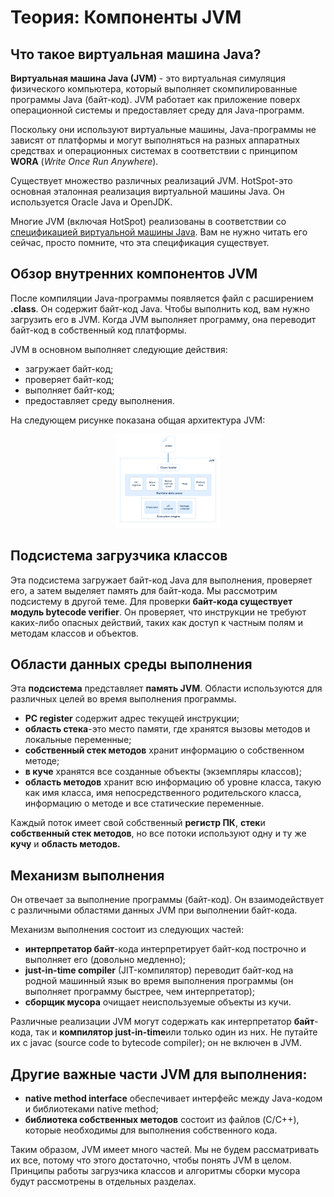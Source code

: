 # Теория: Компоненты JVM

## **Что такое виртуальная машина Java?**

**Виртуальная машина Java (JVM)** - это виртуальная симуляция физического компьютера, который выполняет скомпилированные программы Java (байт-код). JVM работает как приложение поверх операционной системы и предоставляет среду для Java-программ.

Поскольку они используют виртуальные машины, Java-программы не зависят от платформы и могут выполняться на разных аппаратных средствах и операционных системах в соответствии с принципом **WORA** (_Write Once Run Anywhere_).

Существует множество различных реализаций JVM. HotSpot-это основная эталонная реализация виртуальной машины Java. Он используется Oracle Java и OpenJDK.

Многие JVM (включая HotSpot) реализованы в соответствии со [спецификацией виртуальной машины Java](https://docs.oracle.com/javase/specs/jvms/se9/html/index.html). Вам не нужно читать его сейчас, просто помните, что эта спецификация существует.

## **Обзор внутренних компонентов JVM**

После компиляции Java-программы появляется файл с расширением **.class**. Он содержит байт-код Java. Чтобы выполнить код, вам нужно загрузить его в JVM. Когда JVM выполняет программу, она переводит байт-код в собственный код платформы.

JVM в основном выполняет следующие действия:

* загружает байт-код;
* проверяет байт-код;
* выполняет байт-код;
* предоставляет среду выполнения.

На следующем рисунке показана общая архитектура JVM:

<div align="center">

<img src="../.gitbook/assets/image (248).png" alt="">

</div>

## **Подсистема загрузчика классов**

Эта подсистема загружает байт-код Java для выполнения, проверяет его, а затем выделяет память для байт-кода. Мы рассмотрим подсистему в другой теме. Для проверки **байт-кода существует модуль bytecode verifier**. Он проверяет, что инструкции не требуют каких-либо опасных действий, таких как доступ к частным полям и методам классов и объектов.

## **Области данных среды выполнения**

Эта **подсистема** представляет **память JVM**. Области используются для различных целей во время выполнения программы.

* **PC register** содержит адрес текущей инструкции;
* **область стека**-это место памяти, где хранятся вызовы методов и локальные переменные;
* **собственный стек методов** хранит информацию о собственном методе;
* **в куче** хранятся все созданные объекты (экземпляры классов);
* **область методов** хранит всю информацию об уровне класса, такую как имя класса, имя непосредственного родительского класса, информацию о методе и все статические переменные.

Каждый поток имеет свой собственный **регистр ПК**, **стек**и **собственный стек методов**, но все потоки используют одну и ту же **кучу** и **область методов.**

## **Механизм выполнения**

Он отвечает за выполнение программы (байт-код). Он взаимодействует с различными областями данных JVM при выполнении байт-кода.

Механизм выполнения состоит из следующих частей:

* **интерпретатор байт**-кода интерпретирует байт-код построчно и выполняет его (довольно медленно);
* **just-in-time compiler** (JIT-компилятор) переводит байт-код на родной машинный язык во время выполнения программы (он выполняет программу быстрее, чем интерпретатор);
* **сборщик мусора** очищает неиспользуемые объекты из кучи.

Различные реализации JVM могут содержать как интерпретатор **байт**-кода, так и **компилятор just-in-time**или только один из них. Не путайте их с javac (source code to bytecode compiler); он не включен в JVM.

## Другие важные части JVM для выполнения:

* **native method interface** обеспечивает интерфейс между Java-кодом и библиотеками native method;
* **библиотека собственных методов** состоит из файлов (C/C++), которые необходимы для выполнения собственного кода.

Таким образом, JVM имеет много частей. Мы не будем рассматривать их все, потому что этого достаточно, чтобы понять JVM в целом. Принципы работы загрузчика классов и алгоритмы сборки мусора будут рассмотрены в отдельных разделах.
